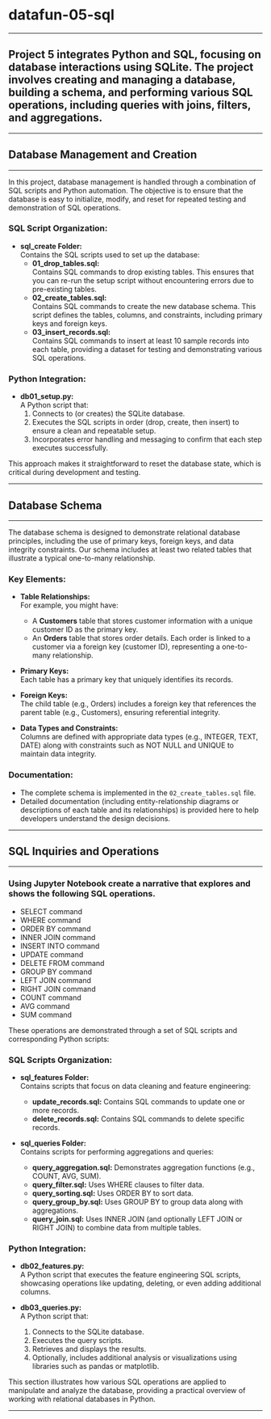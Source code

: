 # datafun-05-sql
---

## Project 5 integrates Python and SQL, focusing on database interactions using SQLite. The project involves creating and managing a database, building a schema, and performing various SQL operations, including queries with joins, filters, and aggregations.

---

## Database Management and Creation
---
In this project, database management is handled through a combination of SQL scripts and Python automation. The objective is to ensure that the database is easy to initialize, modify, and reset for repeated testing and demonstration of SQL operations.

### SQL Script Organization:
- **sql_create Folder:**  
  Contains the SQL scripts used to set up the database:
  - **01_drop_tables.sql:**  
    Contains SQL commands to drop existing tables. This ensures that you can re-run the setup script without encountering errors due to pre-existing tables.
  - **02_create_tables.sql:**  
    Contains SQL commands to create the new database schema. This script defines the tables, columns, and constraints, including primary keys and foreign keys.
  - **03_insert_records.sql:**  
    Contains SQL commands to insert at least 10 sample records into each table, providing a dataset for testing and demonstrating various SQL operations.

### Python Integration:
- **db01_setup.py:**  
  A Python script that:
  1. Connects to (or creates) the SQLite database.
  2. Executes the SQL scripts in order (drop, create, then insert) to ensure a clean and repeatable setup.
  3. Incorporates error handling and messaging to confirm that each step executes successfully.
  
This approach makes it straightforward to reset the database state, which is critical during development and testing.

---

## Database Schema
---
The database schema is designed to demonstrate relational database principles, including the use of primary keys, foreign keys, and data integrity constraints. Our schema includes at least two related tables that illustrate a typical one-to-many relationship.

### Key Elements:
- **Table Relationships:**  
  For example, you might have:
  - A **Customers** table that stores customer information with a unique customer ID as the primary key.
  - An **Orders** table that stores order details. Each order is linked to a customer via a foreign key (customer ID), representing a one-to-many relationship.
  
- **Primary Keys:**  
  Each table has a primary key that uniquely identifies its records.
  
- **Foreign Keys:**  
  The child table (e.g., Orders) includes a foreign key that references the parent table (e.g., Customers), ensuring referential integrity.
  
- **Data Types and Constraints:**  
  Columns are defined with appropriate data types (e.g., INTEGER, TEXT, DATE) along with constraints such as NOT NULL and UNIQUE to maintain data integrity.

### Documentation:
- The complete schema is implemented in the `02_create_tables.sql` file.
- Detailed documentation (including entity-relationship diagrams or descriptions of each table and its relationships) is provided here to help developers understand the design decisions.

---

## SQL Inquiries and Operations
---
### Using Jupyter Notebook create a narrative that explores and shows the following SQL operations. 

- SELECT command
- WHERE command
- ORDER BY command
- INNER JOIN command
- INSERT INTO command
- UPDATE command
- DELETE FROM command
- GROUP BY command
- LEFT JOIN command
- RIGHT JOIN command
- COUNT command
- AVG command
- SUM command

These operations are demonstrated through a set of SQL scripts and corresponding Python scripts:

### SQL Scripts Organization:
- **sql_features Folder:**  
  Contains scripts that focus on data cleaning and feature engineering:
  - **update_records.sql:** Contains SQL commands to update one or more records.
  - **delete_records.sql:** Contains SQL commands to delete specific records.

- **sql_queries Folder:**  
  Contains scripts for performing aggregations and queries:
  - **query_aggregation.sql:** Demonstrates aggregation functions (e.g., COUNT, AVG, SUM).
  - **query_filter.sql:** Uses WHERE clauses to filter data.
  - **query_sorting.sql:** Uses ORDER BY to sort data.
  - **query_group_by.sql:** Uses GROUP BY to group data along with aggregations.
  - **query_join.sql:** Uses INNER JOIN (and optionally LEFT JOIN or RIGHT JOIN) to combine data from multiple tables.

### Python Integration:
- **db02_features.py:**  
  A Python script that executes the feature engineering SQL scripts, showcasing operations like updating, deleting, or even adding additional columns.
  
- **db03_queries.py:**  
  A Python script that:
  1. Connects to the SQLite database.
  2. Executes the query scripts.
  3. Retrieves and displays the results.
  4. Optionally, includes additional analysis or visualizations using libraries such as pandas or matplotlib.

This section illustrates how various SQL operations are applied to manipulate and analyze the database, providing a practical overview of working with relational databases in Python.

---